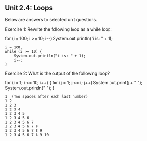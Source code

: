 ## Unit 2.4: Loops

Below are answers to selected unit questions.

Exercise 1: Rewrite the following loop as a while loop:
    
for (i = 100; i >= 10; i--) System.out.println("i is: " + 1);

```
i = 100;
while (i >= 10) {
    System.out.println("i is: " + 1);
    i--;
}
```
Exercise 2: What is the output of the following loop?
       
for (i = 1; i <= 10; i++) { for (j = 1; j <= i; j++) System.out.print(j + " "); System.out.println(" "); }

```
1  (Two spaces after each last number)
1 2  
1 2 3  
1 2 3 4  
1 2 3 4 5  
1 2 3 4 5 6  
1 2 3 4 5 6 7  
1 2 3 4 5 6 7 8  
1 2 3 4 5 6 7 8 9  
1 2 3 4 5 6 7 8 9 10  
```
